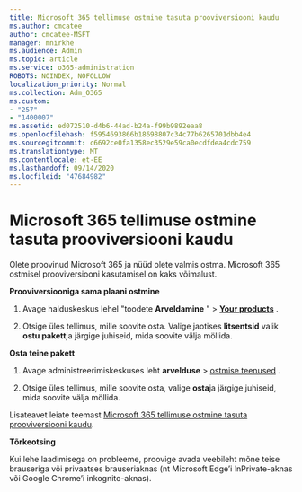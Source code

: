 ```yaml
---
title: Microsoft 365 tellimuse ostmine tasuta prooviversiooni kaudu
ms.author: cmcatee
author: cmcatee-MSFT
manager: mnirkhe
ms.audience: Admin
ms.topic: article
ms.service: o365-administration
ROBOTS: NOINDEX, NOFOLLOW
localization_priority: Normal
ms.collection: Adm_O365
ms.custom:
- "257"
- "1400007"
ms.assetid: ed072510-d4b6-44ad-b24a-f99b9892eaa8
ms.openlocfilehash: f5954693866b18698807c34c77b6265701dbb4e4
ms.sourcegitcommit: c6692ce0fa1358ec3529e59ca0ecdfdea4cdc759
ms.translationtype: MT
ms.contentlocale: et-EE
ms.lasthandoff: 09/14/2020
ms.locfileid: "47684982"
---
```

# <a name="buy-a-subscription-to-microsoft-365-from-your-free-trial"></a>Microsoft 365 tellimuse ostmine tasuta prooviversiooni kaudu

Olete proovinud Microsoft 365 ja nüüd olete valmis ostma. Microsoft 365 ostmisel prooviversiooni kasutamisel on kaks võimalust.
  
 **Prooviversiooniga sama plaani ostmine**
  
1. Avage halduskeskus lehel "toodete **Arveldamine** " \> **[Your products](https://go.microsoft.com/fwlink/p/?linkid=842054)** .

2. Otsige üles tellimus, mille soovite osta. Valige jaotises **litsentsid** valik **ostu pakett**ja järgige juhiseid, mida soovite välja möllida.

**Osta teine pakett**
  
1. Avage administreerimiskeskuses leht **arvelduse** \> [ostmise teenused](https://go.microsoft.com/fwlink/p/?linkid=868433) .

3. Otsige üles tellimus, mille soovite osta, valige **osta**ja järgige juhiseid, mida soovite välja möllida.

Lisateavet leiate teemast [Microsoft 365 tellimuse ostmine tasuta prooviversiooni kaudu](https://docs.microsoft.com/microsoft-365/commerce/buy-a-subscription-from-your-free-trial).

**Tõrkeotsing**

Kui lehe laadimisega on probleeme, proovige avada veebileht mõne teise brauseriga või privaatses brauseriaknas (nt Microsoft Edge’i InPrivate-aknas või Google Chrome’i inkognito-aknas).
